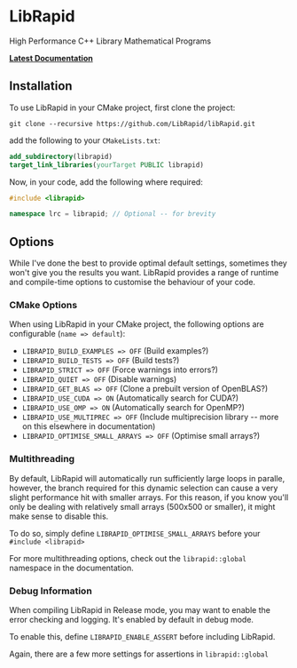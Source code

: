 # LibRapid

High Performance C++ Library Mathematical Programs

<!-- <a href="refman.pdf" target="_blank"><b>PDF Documentation</b></a> -->

<a href="https://librapid.github.io/librapid/md_librapid__r_e_a_d_m_e.html" target="_blank"><b>Latest Documentation</b></a>

## Installation

To use LibRapid in your CMake project, first clone the project:

```
git clone --recursive https://github.com/LibRapid/libRapid.git
```

add the following to your `CMakeLists.txt`:

```cmake
add_subdirectory(librapid)
target_link_libraries(yourTarget PUBLIC librapid)
```

Now, in your code, add the following where required:

```cpp
#include <librapid>

namespace lrc = librapid; // Optional -- for brevity
```

## Options

While I've done the best to provide optimal default settings, sometimes they won't give you the results you want.
LibRapid provides a range of runtime and compile-time options to customise the behaviour of your code.

### CMake Options

When using LibRapid in your CMake project, the following options are configurable (`name => default`):

- `LIBRAPID_BUILD_EXAMPLES => OFF` (Build examples?)
- `LIBRAPID_BUILD_TESTS => OFF` (Build tests?)
- `LIBRAPID_STRICT => OFF` (Force warnings into errors?)
- `LIBRAPID_QUIET => OFF` (Disable warnings)
- `LIBRAPID_GET_BLAS => OFF` (Clone a prebuilt version of OpenBLAS?)
- `LIBRAPID_USE_CUDA => ON` (Automatically search for CUDA?)
- `LIBRAPID_USE_OMP => ON` (Automatically search for OpenMP?)
- `LIBRAPID_USE_MULTIPREC => OFF` (Include multiprecision library -- more on this elsewhere in documentation)
- `LIBRAPID_OPTIMISE_SMALL_ARRAYS => OFF` (Optimise small arrays?)

### Multithreading

By default, LibRapid will automatically run sufficiently large loops in paralle, however, the branch required for this
dynamic selection can cause a very slight performance hit with smaller arrays. For this reason, if you know you'll only
be dealing with relatively small arrays (500x500 or smaller), it might make sense to disable this.

To do so, simply define `LIBRAPID_OPTIMISE_SMALL_ARRAYS` before your `#include <librapid>`

For more multithreading options, check out the `librapid::global` namespace in the documentation.

### Debug Information

When compiling LibRapid in Release mode, you may want to enable the error checking and logging. It's enabled by default
in debug mode.

To enable this, define `LIBRAPID_ENABLE_ASSERT` before including LibRapid.

Again, there are a few more settings for assertions in `librapid::global`
